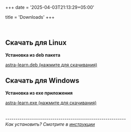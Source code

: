 +++
date = '2025-04-03T21:13:29+05:00'

title = 'Downloads'
+++

<br>

## Скачать для Linux 

**Установка из deb пакета**  

[astra-learn.deb (нажмите для скачивания)](https://www.google.com/url?sa=i&url=https://pikabu.ru/story/windows_vs_linux_9008606&psig=AOvVaw17ktywBzO-eeXilm0tgmz9&ust=1743783400901000&source=images&cd=vfe&opi=89978449&ved=0CBEQjRxqFwoTCKiq68OhvIwDFQAAAAAdAAAAABAI)
## Скачать для Windows 

**Установка из exe приложения**  

[astra-learn.exe (нажмите для скачивания)](https://www.google.com/url?sa=i&url=https://pikabu.ru/story/windows_vs_linux_9008606&psig=AOvVaw17ktywBzO-eeXilm0tgmz9&ust=1743783400901000&source=images&cd=vfe&opi=89978449&ved=0CBEQjRxqFwoTCKiq68OhvIwDFQAAAAAdAAAAABAI) 
<br> <br> <br>  ----------------------------------------------------------- <br> *Как установить? Смотрите в [инструкции](/posts/how-to-download/)* 
